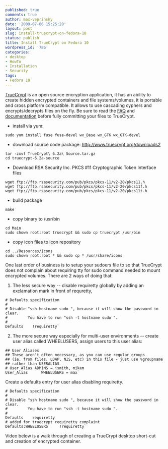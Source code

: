 ```yaml
---
published: true
comments: true
author: max-veprinsky
date: '2009-07-06 15:25:20'
layout: post
slug: install-truecrypt-on-fedora-10
status: publish
title: Install TrueCrypt on Fedora 10
wordpress_id: '786'
categories:
- desktop
- HowTo
- Installation
- Security
tags:
- Fedora 10
---
```


[TrueCrypt](http://www.truecrypt.org) is an open source encryption application, it has an ability to create hidden encrypted containers and file systems/volumes, it is portable and cross platform compatible. It allows to use cascading cyphers and encrypts/decrypts files on the fly. Be sure to read the [FAQ](http://www.truecrypt.org/faq) and [documentation](http://www.truecrypt.org/docs/) before fully committing your files to TrueCrypt.

* install via yum:
```
sudo yum install fuse fuse-devel wx_Base wx_GTK wx_GTK-devel
```

* download source code package: http://www.truecrypt.org/downloads2
```
tar -zxvf TrueCrypt\ 6.2a\ Source.tar.gz
cd truecrypt-6.2a-source
```

* Download RSA Security Inc. PKCS #11 Cryptographic Token Interface files
```
wget ftp://ftp.rsasecurity.com/pub/pkcs/pkcs-11/v2-20/pkcs11.h
wget ftp://ftp.rsasecurity.com/pub/pkcs/pkcs-11/v2-20/pkcs11f.h
wget ftp://ftp.rsasecurity.com/pub/pkcs/pkcs-11/v2-20/pkcs11t.h
```

* build package
```
make
```

* copy binary to /usr/bin
```
cd Main
sudo chown root:root truecrypt && sudo cp truecrypt /usr/bin
```

* copy icon files to icon repository
```
cd ../Resources/Icons
sudo chown root:root * && sudo cp * /usr/share/icons
```

One last order of business is to setup your sudoers file to so that TrueCrypt does not complain about requiring tty for sudo command needed to mount encrypted volumes. There are 2 ways of doing that:

1. The less secure way -- disable requiretty globally by adding an exclamation mark in front of requretty,

```
# Defaults specification
#
# Disable "ssh hostname sudo ", because it will show the password in clear.
#         You have to run "ssh -t hostname sudo ".
#
Defaults    !requiretty`
```

2. The more secure way especially for multi-user environments -- create user alias called WHEELUSERS, assign users to this user alias:

```
## User Aliases
## These aren't often necessary, as you can use regular groups
## (ie, from files, LDAP, NIS, etc) in this file - just use %groupname
## rather than USERALIAS
# User_Alias ADMINS = jsmith, mikem
User_Alias      WHEELUSERS = max`
```

Create a defaults entry for user alias disabling requiretty.
```
# Defaults specification
#
# Disable "ssh hostname sudo ", because it will show the password in clear.
#         You have to run "ssh -t hostname sudo ".
#
Defaults    requiretty
# added for truecrypt requiretty complaint
Defaults:WHEELUSERS     !requiretty`
```

Video below is a walk through of creating a TrueCrypt desktop short-cut and creation of encrypted container.
